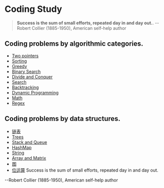 # Coding Study

>**Success is the sum of small efforts, repeated day in and day out.**.
>--Robert Collier (1885-1950), American self-help author

## Coding problems by algorithmic categories.

- [Two pointers](two-pointers/README.md)
- [Sorting](sorting/README.md)
- [Greedy](greedy/README.md)
- [Binary Search](binary-search/README.md)
- [Divide and Conquer](divide-conquer/README.md)
- [Search](search/README.md)
- [Backtracking](backtracking/README.md)
- [Dynamic Programming](dynamic-programming/README.md)
- [Math](math/README.md)
- [Regex](regex/README.md)

## Coding problems by data structures.

- [链表](Leetcode%20题解%20-%20链表.md)
- [Trees](tree/README.md)
- [Stack and Queue](stack-queue/README.md)
- [HashMap](hashmap/README.md)
- [String](string/README.md)
- [Array and Matrix](array-matrix/README.md)
- [图](Leetcode%20题解%20-%20图.md)
- [位运算](Leetcode%20题解%20-%20位运算.md)
Success is the sum of small efforts, repeated day in and day out.

--Robert Collier (1885-1950), American self-help author